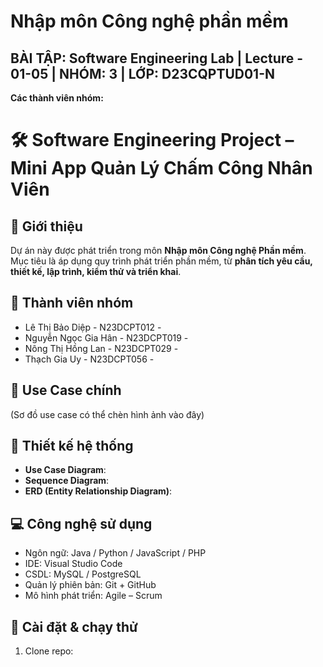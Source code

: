 # Nhập môn Công nghệ phần mềm
## BÀI TẬP: Software Engineering Lab | Lecture - 01-05 | NHÓM: 3 | LỚP: D23CQPTUD01-N
**Các thành viên nhóm:**


# 🛠️ Software Engineering Project – Mini App Quản Lý Chấm Công Nhân Viên 

## 📌 Giới thiệu
Dự án này được phát triển trong môn **Nhập môn Công nghệ Phần mềm**.  
Mục tiêu là áp dụng quy trình phát triển phần mềm, từ **phân tích yêu cầu, thiết kế, lập trình, kiểm thử và triển khai**.  

## 👥 Thành viên nhóm
- Lê Thị Bảo Diệp - N23DCPT012 - 
- Nguyễn Ngọc Gia Hân - N23DCPT019 - 
- Nông Thị Hồng Lan - N23DCPT029 - 
- Thạch Gia Uy - N23DCPT056 - 

## 🎯 Use Case chính


(Sơ đồ use case có thể chèn hình ảnh vào đây)

## 📐 Thiết kế hệ thống
- **Use Case Diagram**: 
- **Sequence Diagram**: 
- **ERD (Entity Relationship Diagram)**: 

## 💻 Công nghệ sử dụng
- Ngôn ngữ: Java / Python / JavaScript / PHP
- IDE: Visual Studio Code
- CSDL: MySQL / PostgreSQL
- Quản lý phiên bản: Git + GitHub
- Mô hình phát triển: Agile – Scrum  

## 🚀 Cài đặt & chạy thử
1. Clone repo:
   ```bash
